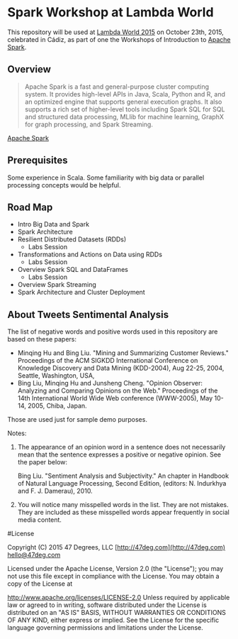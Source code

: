 # Spark Workshop at Lambda World

This repository will be used at [Lambda World 2015](http://www.lambda.world/) on October 23th, 2015, celebrated in Cádiz, as part of one the Workshops of Introduction to [Apache Spark](http://spark.apache.org/).

## Overview

>Apache Spark is a fast and general-purpose cluster computing system. It provides high-level APIs in Java, Scala, Python and R, and an optimized engine that supports general execution graphs. It also supports a rich set of higher-level tools including Spark SQL for SQL and structured data processing, MLlib for machine learning, GraphX for graph processing, and Spark Streaming.

[Apache Spark](http://spark.apache.org/)

## Prerequisites

Some experience in Scala. Some familiarity with big data or parallel processing concepts would be helpful.

## Road Map

* Intro Big Data and Spark
* Spark Architecture
* Resilient Distributed Datasets (RDDs)
	* Labs Session
* Transformations and Actions on Data using RDDs
	* Labs Session
* Overview Spark SQL and DataFrames
	* Labs Session
* Overview Spark Streaming
* Spark Architecture and Cluster Deployment

## About Tweets Sentimental Analysis

The list of negative words and positive words used in this repository are based on these papers:

- Minqing Hu and Bing Liu. "Mining and Summarizing Customer Reviews."
      Proceedings of the ACM SIGKDD International Conference on Knowledge
      Discovery and Data Mining (KDD-2004), Aug 22-25, 2004, Seattle,
      Washington, USA,
- Bing Liu, Minqing Hu and Junsheng Cheng. "Opinion Observer: Analyzing
      and Comparing Opinions on the Web." Proceedings of the 14th
      International World Wide Web conference (WWW-2005), May 10-14,
      2005, Chiba, Japan.

Those are used just for sample demo purposes.

Notes:

1. The appearance of an opinion word in a sentence does not necessarily
  mean that the sentence expresses a positive or negative opinion.
  See the paper below:

	Bing Liu. "Sentiment Analysis and Subjectivity." An chapter in
  	Handbook of Natural Language Processing, Second Edition,
 	(editors: N. Indurkhya and F. J. Damerau), 2010.
2. You will notice many misspelled words in the list. They are not
  mistakes. They are included as these misspelled words appear
  frequently in social media content.

#License

Copyright (C) 2015 47 Degrees, LLC [http://47deg.com](http://47deg.com) [hello@47deg.com](mailto:hello@47deg.com)

Licensed under the Apache License, Version 2.0 (the "License"); you may not use this file except in compliance with the License. You may obtain a copy of the License at

http://www.apache.org/licenses/LICENSE-2.0 Unless required by applicable law or agreed to in writing, software distributed under the License is distributed on an "AS IS" BASIS, WITHOUT WARRANTIES OR CONDITIONS OF ANY KIND, either express or implied. See the License for the specific language governing permissions and limitations under the License.
